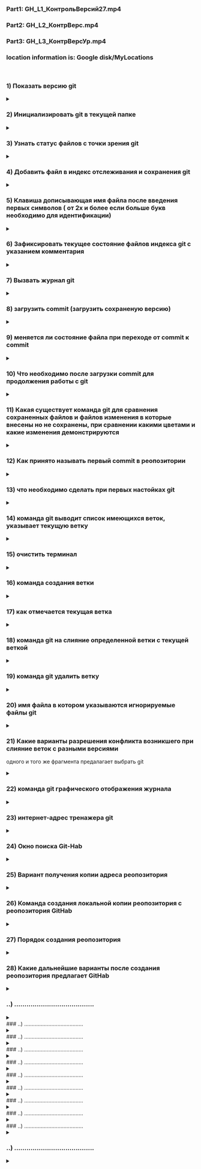 


### Part1: __GH_L1_КонтрольВерсий27.mp4__
### Part2: __GH_L2_КонтрВерс.mp4__
### Part3: __GH_L3_КонтрВерсУр.mp4__
### __location information is:  Google disk/MyLocations__ 
&nbsp;&nbsp;
 
### 1) Показать версию git 
<details>
<summary></summary>

```javascript
git --version
```
</details>

### 2) Инициализировать git в текущей папке

<details>
<summary></summary>

```javascript
git init
```
</details>

### 3) Узнать статус файлов с точки зрения git

<details>
<summary></summary>

```javascript
git status
```
</details>

### 4) Добавить файл в индекс отслеживания и сохранения git

<details>
<summary></summary>

```javascript
git add <file nime>
```
</details>

### 5) Клавиша дописывающая имя файла после введения первых символов ( от 2х и более если больше букв необходимо для идентификации)

<details>
<summary></summary>

```javascript
tab
```
</details>

### 6) Зафиксировать текущее состояние файлов индекса git с указанием комментария

<details>
<summary></summary>

```javascript
git commit -m "текст комментария"
```
</details>

### 7) Вызвать журнал git

<details>
<summary></summary>

```javascript
git log
```
</details>

### 8) загрузить commit (загрузить сохраненую версию)

<details>
<summary></summary>

```javascript
ввести команду и первые 4 симовала имени commit
например: git checkout 5c2a
```
</details>

### 9) меняется ли состояние файла при переходе от commit к commit

<details>
<summary></summary>

```javascript
Нет. При переходе от одного commit к другому commit git показывает состояние в котором на момент созданния commit находился файл, при этом не изменяя его.
```
</details>

### 10) Что необходимо после загрузки commit для продолжения работы с git

<details>
<summary></summary>

```javascript
Для продолжения работы с git после загрузки commit необходимо загрузить актуальную версию,  и выполнить команду git checkout master
```
</details>



### 11) Какая существует команда git для сравнения сохраненных файлов и файлов изменения в которые внесены но не сохранены, при сравнении какими цветами и какие изменения демонстрируются

<details>
<summary></summary>

```javascript
git diff

-  красным цветом демонстрируются удаленные файлы
-  зеленым созданные
```
</details>


### 12) Как принято называть первый commit в реопозитории
<details>
<summary></summary>

```javascript
Initial commit (инишин коммит)
```
</details>


### 13) что необходимо сделать при первых настойках git

<details>
<summary></summary>

```javascript
Представиться git: git config <name>, затем: git config <email>
```
### например:

![GlobalConfig](GlobalConfig.jpg)

</details>


### 14) команда git выводит список имеющихся веток, указывает текущую ветку

<details>
<summary></summary>

```javascript
git branch
```
</details>


### 15) очистить терминал

<details>
<summary></summary>

```javascript
clear
```
</details>


### 16) команда создания ветки

<details>
<summary></summary>

```javascript
git branch <name>
```
</details>


### 17) как отмечается текущая ветка

<details>
<summary></summary>

```javascript
*
```
</details>


### 18) команда git на слияние определенной ветки с текущей веткой

<details>
<summary></summary>

```javascript
git merge <name branch>
```
</details>


### 19) команда git удалить ветку

<details>
<summary></summary>

```javascript
git branch -d <name branch>
Формат удаления: git(указывает что команда для git), branch(указывает что команда направлена 
на некоторую ветку), -d(флаг указывает на необходимость удаления), имя ветки указывает какую 
именно ветку необходимо удалить
```
</details>

### 20) имя файла в котором указываются игнорируемые файлы git

<details>
<summary></summary>

```javascript
.gitignor

```
</details>

### 21) Какие варианты разрешения конфликта возникшего при слияние веток с разными версиями 
одного и того же фрагмента предалагает выбрать git

<details>
<summary></summary>

```javascript
1. Accept Current Change (Принять вариант из текущей ветки т.е. в которую вливают ветку)
2. Accept Incoming Change (Принять вариант из вливаемой ветки)
3. Accept Both Change (Сохранить оба варианта)
4. Accept Changes (Сравнить)
```
</details>

### 22) команда git графического отображения журнала

<details>
<summary></summary>

```javascript
git log --graph
```
</details>

### 23) интернет-адрес тренажера git

<details>
<summary></summary>

```javascript
https://learngitbranching.js.org/
```
</details>

### 24) Окно поиска Git-Hab

<details>
<summary></summary>


![ImageSearchGH](SearchGH.jpg)

</details>




### 25) Вариант получения копии адреса реопозитория

<details>
<summary></summary>

![CopyOfAddressGH](CopyOfAddress.jpg)
</details>

### 26) Команда создания локальной копии реопозитория с реопозитория GitHab 

<details>
<summary></summary>

```javascript
git clone <интернет адрес реопозитория на GitHab>
```
</details>

### 27) Порядок создания реопозитория

<details>
<summary></summary>

1. Создать на GitHab аккаунт
2. Создать реопозиторий например нажав указателем мыши на "+" 
   и выбрать пункт меню "Новый репозиторий"
![Great a Repository](GreatRepository.jpg)


3. Присвоить репозиторию имя, можно сделать соотвествующие настройки,
либо оставить из по умолчанию.

![By Naning](ByNaming.jpg)



</details>


### 28) Какие дальнейшие варианты после создания реопозитория предлагает GitHab

<details>
<summary></summary>

![GB/GH/FurtherOptions.jpg](FurtherOptions.jpg)
1. создать новый репозиторий через терминал и начать с ним работать
2. существующий репозиторий привязать к этому репозиторию
3. имопортировать код из другого репозитория


</details>


### ..) .......................................

<details>
<summary></summary>

```javascript
..........................
```
</details>
### ..) .......................................

<details>
<summary></summary>

```javascript
..........................
```
</details>
### ..) .......................................

<details>
<summary></summary>

```javascript
..........................
```
</details>
### ..) .......................................

<details>
<summary></summary>

```javascript
..........................
```
</details>
### ..) .......................................

<details>
<summary></summary>

```javascript
..........................
```
</details>
### ..) .......................................

<details>
<summary></summary>

```javascript
..........................
```
</details>
### ..) .......................................

<details>
<summary></summary>

```javascript
..........................
```
</details>
### ..) .......................................

<details>
<summary></summary>

```javascript
..........................
```
</details>
### ..) .......................................

<details>
<summary></summary>

```javascript
..........................
```
</details>
### ..) .......................................

<details>
<summary></summary>

```javascript
..........................
```
</details>

### ..) .......................................

<details>
<summary></summary>

```javascript
..........................
```
</details>

